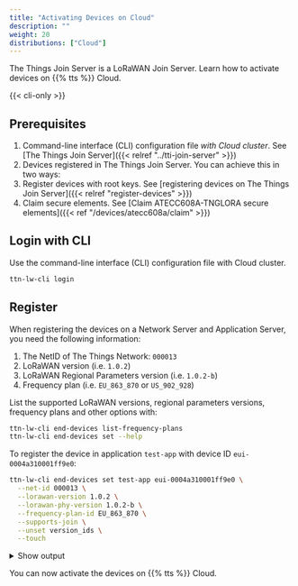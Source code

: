 ```yaml
---
title: "Activating Devices on Cloud"
description: ""
weight: 20
distributions: ["Cloud"]
---
```


The Things Join Server is a LoRaWAN Join Server. Learn how to activate devices on {{% tts %}} Cloud.

<!--more-->

{{< cli-only >}}

## Prerequisites

1. Command-line interface (CLI) configuration file *with Cloud cluster*. See [The Things Join Server]({{< relref "../tti-join-server" >}})
2. Devices registered in The Things Join Server. You can achieve this in two ways:
  1. Register devices with root keys. See [registering devices on The Things Join Server]({{< relref "register-devices" >}})
  2. Claim secure elements. See [Claim ATECC608A-TNGLORA secure elements]({{< ref "/devices/atecc608a/claim" >}})

## Login with CLI

Use the command-line interface (CLI) configuration file with Cloud cluster. 

```bash
ttn-lw-cli login
```

## Register

When registering the devices on a Network Server and Application Server, you need the following information:

1. The NetID of The Things Network: `000013`
2. LoRaWAN version (i.e. `1.0.2`)
3. LoRaWAN Regional Parameters version (i.e. `1.0.2-b`)
4. Frequency plan (i.e. `EU_863_870` or `US_902_928`)
   
List the supported LoRaWAN versions, regional parameters versions, frequency plans and other options with:
```bash
ttn-lw-cli end-devices list-frequency-plans
ttn-lw-cli end-devices set --help
```

To register the device in application `test-app` with device ID `eui-0004a310001ff9e0`:

```bash
ttn-lw-cli end-devices set test-app eui-0004a310001ff9e0 \
  --net-id 000013 \
  --lorawan-version 1.0.2 \
  --lorawan-phy-version 1.0.2-b \
  --frequency-plan-id EU_863_870 \
  --supports-join \
  --unset version_ids \
  --touch
```

<details>
<summary>Show output</summary>

```json
{
  "ids": {
    "device_id": "eui-0004a310001ff9e0",
    "application_ids": {
      "application_id": "test-app"
    },
    "dev_eui": "0004A310001FF9E0",
    "join_eui": "70B3D57ED0000000"
  },
  "created_at": "2019-12-06T17:19:47.330Z",
  "updated_at": "2019-12-09T13:01:30.207753911Z",
  "network_server_address": "tti.eu1.cloud.thethings.industries",
  "join_server_address": "tti.join.cloud.thethings.industries",
  "lorawan_version": "1.0.2",
  "lorawan_phy_version": "1.0.2-b",
  "frequency_plan_id": "EU_863_870",
  "supports_join": true,
  "net_id": "000013"
}
```

</details>

You can now activate the devices on {{% tts %}} Cloud.
